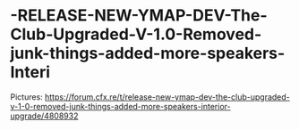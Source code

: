 # -RELEASE-NEW-YMAP-DEV-The-Club-Upgraded-V-1.0-Removed-junk-things-added-more-speakers-Interi
Pictures: https://forum.cfx.re/t/release-new-ymap-dev-the-club-upgraded-v-1-0-removed-junk-things-added-more-speakers-interior-upgrade/4808932

